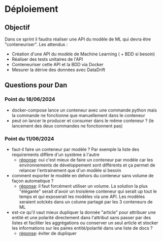 # Déploiement

## Objectif

Dans ce sprint il faudra réaliser une API du modèle de ML qui devra être "conteneuriser". Les attendus :

* Création d'une API du modèle de Machine Learning ( + BDD si besoin)
* Réaliser des tests unitaires de l'API
* Conteneuriser cette API et la BDD via Docker
* Mesurer la dérive des données avec DataDrift

## Questions pour Dan

### Point du 18/06/2024
* docker-compose lance un conteneur avec une commande python mais la commande ne fonctionne que manuellement dans le conteneur
* peut on lancer le producer et consumer dans le même conteneur ? (le lancement des deux commandes ne fonctionnent pas)

### Point du 11/06/2024
* faut-il faire un conteneur par modèle ? Par exemple la liste des requirements diffère d'un système à l'autre
    * <ins>réponse</ins>: oui c'est mieux de faire un conteneur par modèle car les environnements de développement sont différents et ça permet de relancer l'entrainement que d'un modèle si besoin
* comment exporter le modèle en dehors du conteneur sans volume de façon automatique ?
    * <ins>réponse</ins>: il faut forcément utiliser un volume. La solution la plus "élégante" serait d'avoir un troisième conteneur qui serait up tout le temps et qui exposerait les modèles via une API. Les modèles seraient sotckés dans un colume partagé par les 3 conteneurs de ML
* est-ce qu'il vaut mieux dupliquer la donnée "article" pour attribuer une entité et une polarité directement dans l'attribut sans passer par des listes et faciliter les aggrégations ou conserver un seul article et stocker les informations sur les paires entité/polarité dans une liste de docs ?
    * <ins>réponse</ins>: éviter de dupliquer
